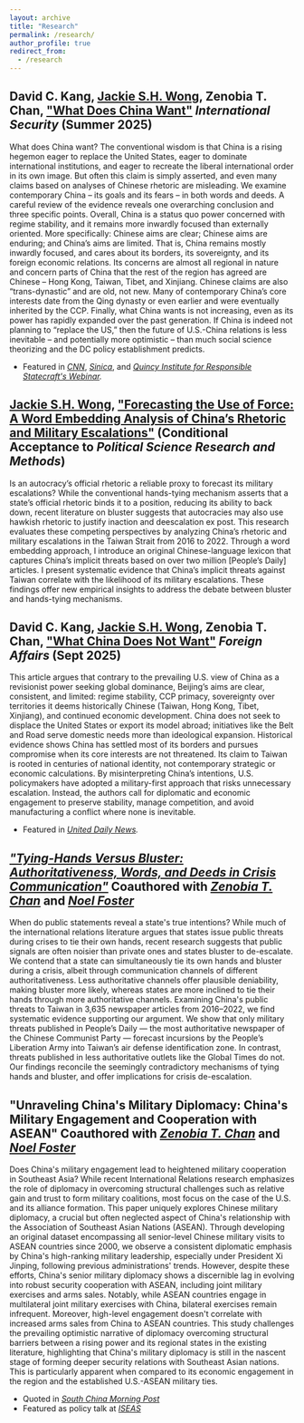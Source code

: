 ```yaml
---
layout: archive
title: "Research"
permalink: /research/
author_profile: true
redirect_from:
  - /research
---
```


David C. Kang, <u>Jackie S.H. Wong</u>, Zenobia T. Chan, ["What Does China Want"](https://doi.org/10.1162/ISEC.a.5) *International Security* (Summer 2025) 
------
What does China want? The conventional wisdom is that China is a rising hegemon eager to replace the United States, eager to dominate international institutions, and eager to recreate the liberal international order in its own image. But often this claim is simply asserted, and even many claims based on analyses of Chinese rhetoric are misleading. We examine contemporary China – its goals and its fears – in both words and deeds. A careful review of the evidence reveals one overarching conclusion and three specific points. Overall, China is a status quo power concerned with regime stability, and it remains more inwardly focused than externally oriented. More specifically: Chinese aims are clear; Chinese aims are enduring; and China’s aims are limited. That is, China remains mostly inwardly focused, and cares about its borders, its sovereignty, and its foreign economic relations. Its concerns are almost all regional in nature and concern parts of China that the rest of the region has agreed are Chinese – Hong Kong, Taiwan, Tibet, and Xinjiang. Chinese claims are also “trans-dynastic” and are old, not new. Many of contemporary China’s core interests date from the Qing dynasty or even earlier and were eventually inherited by the CCP. Finally, what China wants is not increasing, even as its power has rapidly expanded over the past generation. If China is indeed not planning to “replace the US,” then the future of U.S.-China relations is less inevitable – and potentially more optimistic – than much social science theorizing and the DC policy establishment predicts.  

- Featured in *[CNN](https://x.com/BeckyCNN/status/1962909523737457012)*, *[Sinica](https://www.sinicapodcast.com/p/what-does-china-want-the-authors)*, and *[Quincy Institute for Responsible Statecraft's Webinar](https://quincyinst.org/events/what-does-china-want/).*

<u>Jackie S.H. Wong</u>, ["Forecasting the Use of Force: A Word Embedding Analysis of China’s Rhetoric and Military Escalations"](https://papers.ssrn.com/sol3/papers.cfm?abstract_id=4809057) (Conditional Acceptance to *Political Science Research and Methods*)
------
Is an autocracy’s official rhetoric a reliable proxy to forecast its military escalations? While the conventional hands-tying mechanism asserts that a state’s official rhetoric binds it to a position, reducing its ability to back down, recent literature on bluster suggests that autocracies may also use hawkish rhetoric to justify inaction and deescalation ex post. This research evaluates these competing perspectives by analyzing China’s rhetoric and military escalations in the Taiwan Strait from 2016 to 2022. Through a word embedding approach, I introduce an original Chinese-language lexicon that captures China’s implicit threats based on over two million [People’s Daily] articles. I present systematic evidence that China’s implicit threats against Taiwan correlate with the likelihood of its military escalations. These findings offer new empirical insights to address the debate between bluster and hands-tying mechanisms.

David C. Kang, <u>Jackie S.H. Wong</u>, Zenobia T. Chan, ["What China Does Not Want"](https://www.foreignaffairs.com/china/what-china-doesnt-want) *Foreign Affairs* (Sept 2025) 
------
This article argues that contrary to the prevailing U.S. view of China as a revisionist power seeking global dominance, Beijing’s aims are clear, consistent, and limited: regime stability, CCP primacy, sovereignty over territories it deems historically Chinese (Taiwan, Hong Kong, Tibet, Xinjiang), and continued economic development. China does not seek to displace the United States or export its model abroad; initiatives like the Belt and Road serve domestic needs more than ideological expansion. Historical evidence shows China has settled most of its borders and pursues compromise when its core interests are not threatened. Its claim to Taiwan is rooted in centuries of national identity, not contemporary strategic or economic calculations. By misinterpreting China’s intentions, U.S. policymakers have adopted a military-first approach that risks unnecessary escalation. Instead, the authors call for diplomatic and economic engagement to preserve stability, manage competition, and avoid manufacturing a conflict where none is inevitable.

- Featured in *[United Daily News](https://udn.com/news/story/6809/9016056).*

*["Tying-Hands Versus Bluster: Authoritativeness, Words, and Deeds in Crisis Communication"](https://papers.ssrn.com/sol3/papers.cfm?abstract_id=4970055)* Coauthored with *[Zenobia T. Chan](http://www.zenobiachan.com/)* and *[Noel Foster](https://www.noelfoster.com/)*
------
When do public statements reveal a state's true intentions? While much of the international relations literature argues that states issue public threats during crises to tie their own hands, recent research suggests that public signals are often noisier than private ones and states bluster to de-escalate. We contend that a state can simultaneously tie its own hands and bluster during a crisis, albeit through communication channels of different authoritativeness. Less authoritative channels offer plausible deniability, making bluster more likely, whereas states are more inclined to tie their hands through more authoritative channels. Examining China's public threats to Taiwan in 3,635 newspaper articles from 2016–2022, we find systematic evidence supporting our argument. We show that only military threats published in People’s Daily — the most authoritative newspaper of the Chinese Communist Party — forecast incursions by the People’s Liberation Army into Taiwan’s air defense identification zone. In contrast, threats published in less authoritative outlets like the Global Times do not. Our findings reconcile the seemingly contradictory mechanisms of tying hands and bluster, and offer implications for crisis de-escalation.

"Unraveling China's Military Diplomacy: China's Military Engagement and Cooperation with ASEAN" Coauthored with *[Zenobia T. Chan](http://www.zenobiachan.com/)* and *[Noel Foster](https://www.noelfoster.com/)*
------
Does China's military engagement lead to heightened military cooperation in Southeast Asia? While recent International Relations research emphasizes the role of diplomacy in overcoming structural challenges such as relative gain and trust to form military coalitions, most focus on the case of the U.S. and its alliance formation. This paper uniquely explores Chinese military diplomacy, a crucial but often neglected aspect of China's relationship with the Association of Southeast Asian Nations (ASEAN). Through developing an original dataset encompassing all senior-level Chinese military visits to ASEAN countries since 2000, we observe a consistent diplomatic emphasis by China's high-ranking military leadership, especially under President Xi Jinping, following previous administrations' trends. However, despite these efforts, China's senior military diplomacy shows a discernible lag in evolving into robust security cooperation with ASEAN, including joint military exercises and arms sales. Notably, while ASEAN countries engage in multilateral joint military exercises with China, bilateral exercises remain infrequent. Moreover, high-level engagement doesn't correlate with increased arms sales from China to ASEAN countries. This study challenges the prevailing optimistic narrative of diplomacy overcoming structural barriers between a rising power and its regional states in the existing literature, highlighting that China's military diplomacy is still in the nascent stage of forming deeper security relations with Southeast Asian nations. This is particularly apparent when compared to its economic engagement in the region and the established U.S.-ASEAN military ties.

- Quoted in *[South China Morning Post](https://www.scmp.com/news/china/military/article/3230733/chinas-increase-military-exercises-helps-aid-diplomacy-efforts)*
- Featured as policy talk at *[ISEAS](https://www.iseas.edu.sg/mec-events/mapping-chinas-military-visitsimplications-for-u-s-china-security-competition-in-southeast-asia/)*  


